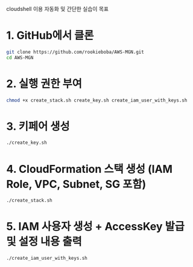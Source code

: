 cloudshell 이용 자동화 및 간단한 실습이 목표

# 1. GitHub에서 클론

```bash
git clone https://github.com/rookieboba/AWS-MGN.git
cd AWS-MGN
```

# 2. 실행 권한 부여
```bash
chmod +x create_stack.sh create_key.sh create_iam_user_with_keys.sh
```

# 3. 키페어 생성
```bash
./create_key.sh
```

# 4. CloudFormation 스택 생성 (IAM Role, VPC, Subnet, SG 포함)
```bash
./create_stack.sh
```


# 5. IAM 사용자 생성 + AccessKey 발급 및 설정 내용 출력
```bash
./create_iam_user_with_keys.sh
```
